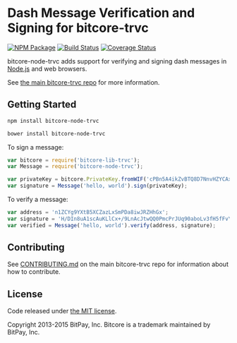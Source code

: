 # Dash Message Verification and Signing for bitcore-trvc


[![NPM Package](https://img.shields.io/npm/v/bitcore-node-trvc.svg?style=flat-square)](https://www.npmjs.org/package/bitcore-node-trvc)
[![Build Status](https://img.shields.io/travis/trivechain/bitcore-node-trvc.svg?branch=master&style=flat-square)](https://travis-ci.org/trivechain/bitcore-node-trvc)
[![Coverage Status](https://img.shields.io/coveralls/bitpay/bitcore-node-trvc.svg?style=flat-square)](https://coveralls.io/r/trivechain/bitcore-node-trvc?branch=master)

bitcore-node-trvc adds support for verifying and signing dash messages in [Node.js](http://nodejs.org/) and web browsers.

See [the main bitcore-trvc repo](https://github.com/trivechain/bitcore-trvc) for more information.

## Getting Started

```sh
npm install bitcore-node-trvc
```

```sh
bower install bitcore-node-trvc
```

To sign a message:

```javascript
var bitcore = require('bitcore-lib-trvc');
var Message = require('bitcore-node-trvc');

var privateKey = bitcore.PrivateKey.fromWIF('cPBn5A4ikZvBTQ8D7NnvHZYCAxzDZ5Z2TSGW2LkyPiLxqYaJPBW4');
var signature = Message('hello, world').sign(privateKey);
```

To verify a message:

```javascript
var address = 'n1ZCYg9YXtB5XCZazLxSmPDa8iwJRZHhGx';
var signature = 'H/DIn8uA1scAuKLlCx+/9LnAcJtwQQ0PmcPrJUq90aboLv3fH5fFvY+vmbfOSFEtGarznYli6ShPr9RXwY9UrIY=';
var verified = Message('hello, world').verify(address, signature);
```

## Contributing

See [CONTRIBUTING.md](https://github.com/trivechain/bitcore-trvc/blob/master/CONTRIBUTING.md) on the main bitcore-trvc repo for information about how to contribute.

## License

Code released under [the MIT license](https://github.com/bitpay/bitcore/blob/master/LICENSE).

Copyright 2013-2015 BitPay, Inc. Bitcore is a trademark maintained by BitPay, Inc.


